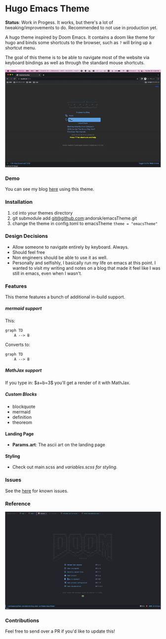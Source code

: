 # Hugo Emacs Theme

**Status**: Work in Progess. It works, but there's a lot of tweaking/improvements to do. Recommended to not use in production yet.

A hugo theme inspired by Doom Emacs. It contains a doom like theme for hugo and
binds some shortcuts to the browser, such as `?` will bring up a shortcut menu. 

The goal of this theme is to be able to navigate most of the website via keyboard 
bindings as well as through the standard mouse shortcuts.

![imgs/sample.gif](imgs/sample.gif)

### Demo

You can see my blog [here](https://andorsk.github.io/blog) using this theme.

### Installation

1. cd into your themes directory
2. git submodule add git@github.com:andorsk/emacsTheme.git
3. change the theme in config.toml to emacsTheme `theme = "emacsTheme"`

### Design Decisions

- Allow someone to navigate entirely by keyboard. Always.
- Should feel free
- Non engineers should be able to use it as well.
- Personally and selfishly, I basically run my life on emacs at this point. I
  wanted to visit my writing and notes on a blog that made it feel like I was
  still in emacs, even when I wasn't.

### Features

This theme features a bunch of additional in-build support.

##### mermaid support

This:

```text
graph TD
    A --> B
```

Converts to:

```mermaid
graph TD
    A --> B
```

##### MathJax support

If you type in: \$a+b=3\$ you'll get a render of it with MathJax.

##### Custom Blocks

- blockquote
- mermaid
- definition
- theoreom

#### Landing Page

- **Params.art**: The ascii art on the landing page

#### Styling

- Check out main.scss and _variables.scss for styling._

### Issues

See the [here](https://github.com/andorsk/emacsTheme/issues) for known issues.

### Reference

![imgs/sample.png](imgs/sample.png)

### Contributions

Feel free to send over a PR if you'd like to update this!
